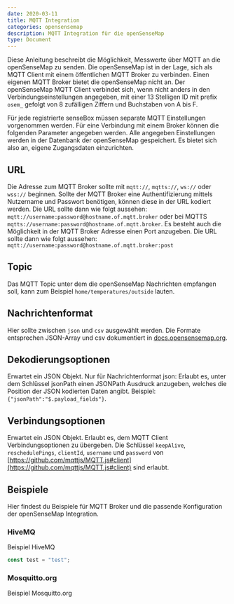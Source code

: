 ```yaml
---
date: 2020-03-11
title: MQTT Integration
categories: opensensemap
description: MQTT Integration für die openSenseMap
type: Document
---
```


Diese Anleitung beschreibt die Möglichkeit, Messwerte über MQTT an die openSenseMap zu senden. Die openSenseMap ist in der Lage, sich als MQTT Client mit einem öffentlichen MQTT Broker zu verbinden. Einen eigenen MQTT Broker bietet die openSenseMap nicht an. Der openSenseMap MQTT Client verbindet sich, wenn nicht anders in den Verbindungseinstellungen angegeben, mit einer 13 Stelligen ID mit prefix `osem_` gefolgt von 8 zufälligen Ziffern und Buchstaben von A bis F.

Für jede registrierte senseBox müssen separate MQTT Einstellungen vorgenommen werden. Für eine Verbindung mit einem Broker können die folgenden Parameter angegeben werden. Alle angegeben Einstellungen werden in der Datenbank der openSenseMap gespeichert. Es bietet sich also an, eigene Zugangsdaten einzurichten.

## URL
Die Adresse zum MQTT Broker sollte mit `mqtt://`, `mqtts://`, `ws://` oder `wss://` beginnen. Sollte der MQTT Broker eine Authentifizierung mittels Nutzername und Passwort benötigen, können diese in der URL kodiert werden. Die URL sollte dann wie folgt aussehen: `mqtt://username:password@hostname.of.mqtt.broker` oder bei MQTTS `mqtts://username:password@hostname.of.mqtt.broker`.
Es besteht auch die Möglichkeit in der MQTT Broker Adresse einen Port anzugeben. Die URL sollte dann wie folgt aussehen: `mqtt://username:password@hostname.of.mqtt.broker:post`

## Topic
Das MQTT Topic unter dem die openSenseMap Nachrichten empfangen soll, kann zum Beispiel `home/temperatures/outside` lauten.

## Nachrichtenformat
Hier sollte zwischen `json` und `csv` ausgewählt werden. Die Formate entsprechen JSON-Array und csv dokumentiert in [docs.opensensemap.org](https://docs.opensensemap.org/#api-Measurements-postNewMeasurements).

## Dekodierungsoptionen
Erwartet ein JSON Objekt. Nur für Nachrichtenformat json: Erlaubt es, unter dem Schlüssel jsonPath einen JSONPath Ausdruck anzugeben, welches die Position der JSON kodierten Daten angibt. Beispiel: `{"jsonPath":"$.payload_fields"}`.

## Verbindungsoptionen
Erwartet ein JSON Objekt. Erlaubt es, dem MQTT Client Verbindungsoptionen zu übergeben. Die Schlüssel `keepAlive`, `reschedulePings`, `clientId`, `username` und `password` von [https://github.com/mqttjs/MQTT.js#client](https://github.com/mqttjs/MQTT.js#client) sind erlaubt.


## Beispiele

Hier findest du Beispiele für MQTT Broker und die passende Konfiguration der openSenseMap Integration.

### HiveMQ

Beispiel HiveMQ

```js
const test = "test";
```

### Mosquitto.org

Beispiel Mosquitto.org